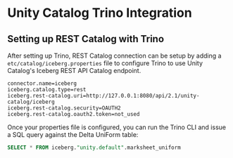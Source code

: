 # Unity Catalog Trino Integration

## Setting up REST Catalog with Trino

After setting up Trino, REST Catalog connection can be setup by adding a `etc/catalog/iceberg.properties` file to
configure Trino to use Unity Catalog's Iceberg REST API Catalog endpoint.

```console
connector.name=iceberg
iceberg.catalog.type=rest
iceberg.rest-catalog.uri=http://127.0.0.1:8080/api/2.1/unity-catalog/iceberg
iceberg.rest-catalog.security=OAUTH2
iceberg.rest-catalog.oauth2.token=not_used
```

Once your properties file is configured, you can run the Trino CLI and issue a SQL query against the Delta UniForm table:

```sql
SELECT * FROM iceberg."unity.default".marksheet_uniform
```
